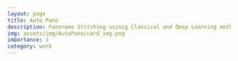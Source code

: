```yaml
---
layout: page
title: Auto Pano
description: Panorama Stitching usinig Classical and Deep Learning methods
img: assets/img/AutoPano/card_img.png
importance: 1
category: work
---
```


<script src="https://cdnjs.cloudflare.com/ajax/libs/pdf.js/2.10.377/pdf.min.js"></script>

<div id="pdf-container"></div>

<script>
  const url = 'assets/pdf/AutoPano_Report.pdf'; // Path to your PDF file
  
  // Asynchronously download PDF
  pdfjsLib.getDocument(url).promise.then(function(pdfDoc_) {
    pdfDoc = pdfDoc_;
    const numPages = pdfDoc.numPages;
    
    for (let pageNum = 1; pageNum <= numPages; pageNum++) {
      pdfDoc.getPage(pageNum).then(function(page) {
        const scale = 1.5;
        const viewport = page.getViewport({ scale: scale });

        // Create a canvas to render the page content
        const canvas = document.createElement('canvas');
        const ctx = canvas.getContext('2d');
        canvas.height = viewport.height;
        canvas.width = viewport.width;

        // Append the canvas to the PDF container
        document.getElementById('pdf-container').appendChild(canvas);

        // Render the page
        const renderContext = {
          canvasContext: ctx,
          viewport: viewport
        };
        page.render(renderContext);
      });
    }
  });
</script>
